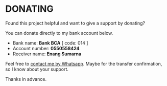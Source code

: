 # DONATING

Found this project helpful and want to give a support by donating?

You can donate directly to my bank account below.

- Bank name: **Bank BCA** [ code: 014 ]
- Account number: **0550558424**
- Receiver name: **Enang Sumarna**


Feel free to [contact me by Whatsapp](https://wa.me/6282318765334). Maybe for the transfer confirmation, so I know about your support.

Thanks in advance.
